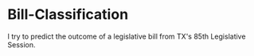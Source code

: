 # Bill-Classification
I try to predict the outcome of a legislative bill from TX's 85th Legislative Session.
